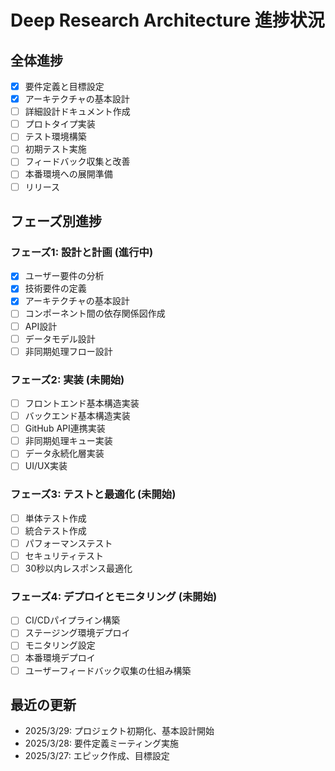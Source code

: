 # Deep Research Architecture 進捗状況

## 全体進捗

- [x] 要件定義と目標設定
- [x] アーキテクチャの基本設計
- [ ] 詳細設計ドキュメント作成
- [ ] プロトタイプ実装
- [ ] テスト環境構築
- [ ] 初期テスト実施
- [ ] フィードバック収集と改善
- [ ] 本番環境への展開準備
- [ ] リリース

## フェーズ別進捗

### フェーズ1: 設計と計画 (進行中)

- [x] ユーザー要件の分析
- [x] 技術要件の定義
- [x] アーキテクチャの基本設計
- [ ] コンポーネント間の依存関係図作成
- [ ] API設計
- [ ] データモデル設計
- [ ] 非同期処理フロー設計

### フェーズ2: 実装 (未開始)

- [ ] フロントエンド基本構造実装
- [ ] バックエンド基本構造実装
- [ ] GitHub API連携実装
- [ ] 非同期処理キュー実装
- [ ] データ永続化層実装
- [ ] UI/UX実装

### フェーズ3: テストと最適化 (未開始)

- [ ] 単体テスト作成
- [ ] 統合テスト作成
- [ ] パフォーマンステスト
- [ ] セキュリティテスト
- [ ] 30秒以内レスポンス最適化

### フェーズ4: デプロイとモニタリング (未開始)

- [ ] CI/CDパイプライン構築
- [ ] ステージング環境デプロイ
- [ ] モニタリング設定
- [ ] 本番環境デプロイ
- [ ] ユーザーフィードバック収集の仕組み構築

## 最近の更新

- 2025/3/29: プロジェクト初期化、基本設計開始
- 2025/3/28: 要件定義ミーティング実施
- 2025/3/27: エピック作成、目標設定